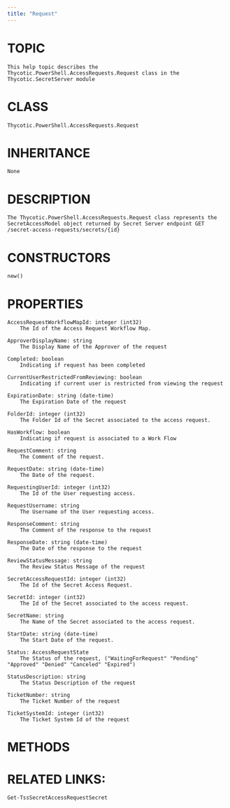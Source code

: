 ```yaml
---
title: "Request"
---
```


# TOPIC
    This help topic describes the Thycotic.PowerShell.AccessRequests.Request class in the Thycotic.SecretServer module

# CLASS
    Thycotic.PowerShell.AccessRequests.Request

# INHERITANCE
    None

# DESCRIPTION
    The Thycotic.PowerShell.AccessRequests.Request class represents the SecretAccessModel object returned by Secret Server endpoint GET /secret-access-requests/secrets/{id}

# CONSTRUCTORS
    new()

# PROPERTIES
    AccessRequestWorkflowMapId: integer (int32)
        The Id of the Access Request Workflow Map.

    ApproverDisplayName: string
        The Display Name of the Approver of the request

    Completed: boolean
        Indicating if request has been completed

    CurrentUserRestrictedFromReviewing: boolean
        Indicating if current user is restricted from viewing the request

    ExpirationDate: string (date-time)
        The Expiration Date of the request

    FolderId: integer (int32)
        The Folder Id of the Secret associated to the access request.

    HasWorkflow: boolean
        Indicating if request is associated to a Work Flow

    RequestComment: string
        The Comment of the request.

    RequestDate: string (date-time)
        The Date of the request.

    RequestingUserId: integer (int32)
        The Id of the User requesting access.

    RequestUsername: string
        The Username of the User requesting access.

    ResponseComment: string
        The Comment of the response to the request

    ResponseDate: string (date-time)
        The Date of the response to the request

    ReviewStatusMessage: string
        The Review Status Message of the request

    SecretAccessRequestId: integer (int32)
        The Id of the Secret Access Request.

    SecretId: integer (int32)
        The Id of the Secret associated to the access request.

    SecretName: string
        The Name of the Secret associated to the access request.

    StartDate: string (date-time)
        The Start Date of the request.

    Status: AccessRequestState
        The Status of the request, ("WaitingForRequest" "Pending" "Approved" "Denied" "Canceled" "Expired")

    StatusDescription: string
        The Status Description of the request

    TicketNumber: string
        The Ticket Number of the request

    TicketSystemId: integer (int32)
        The Ticket System Id of the request

# METHODS

# RELATED LINKS:
    Get-TssSecretAccessRequestSecret